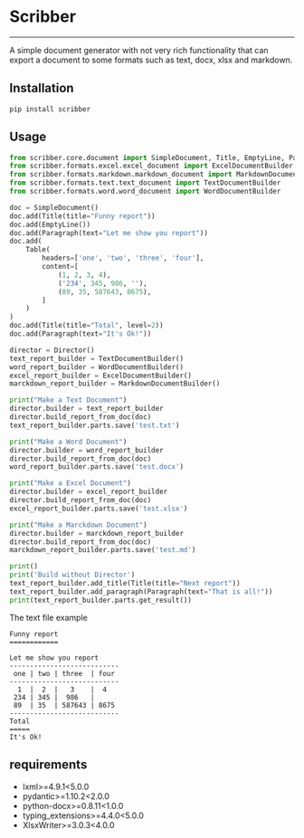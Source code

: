 # Scribber

---

A simple document generator with not very rich functionality that can export a document to some formats such 
as text, docx, xlsx and markdown.

## Installation
```shell
pip install scribber
```

## Usage

```python
from scribber.core.document import SimpleDocument, Title, EmptyLine, Paragraph, Table, Director
from scribber.formats.excel.excel_document import ExcelDocumentBuilder
from scribber.formats.markdown.markdown_document import MarkdownDocumentBuilder
from scribber.formats.text.text_document import TextDocumentBuilder
from scribber.formats.word.word_document import WordDocumentBuilder

doc = SimpleDocument()
doc.add(Title(title="Funny report"))
doc.add(EmptyLine())
doc.add(Paragraph(text="Let me show you report"))
doc.add(
    Table(
        headers=['one', 'two', 'three', 'four'],
        content=[
            (1, 2, 3, 4),
            ('234', 345, 986, ''),
            (89, 35, 587643, 8675),
        ]
    )
)
doc.add(Title(title="Total", level=2))
doc.add(Paragraph(text="It's Ok!"))

director = Director()
text_report_builder = TextDocumentBuilder()
word_report_builder = WordDocumentBuilder()
excel_report_builder = ExcelDocumentBuilder()
marckdown_report_builder = MarkdownDocumentBuilder()

print("Make a Text Document")
director.builder = text_report_builder
director.build_report_from_doc(doc)
text_report_builder.parts.save('test.txt')

print("Make a Word Document")
director.builder = word_report_builder
director.build_report_from_doc(doc)
word_report_builder.parts.save('test.docx')

print("Make a Excel Document")
director.builder = excel_report_builder
director.build_report_from_doc(doc)
excel_report_builder.parts.save('test.xlsx')

print("Make a Marckdown Document")
director.builder = marckdown_report_builder
director.build_report_from_doc(doc)
marckdown_report_builder.parts.save('test.md')

print()
print('Build without Director')
text_report_builder.add_title(Title(title="Next report"))
text_report_builder.add_paragraph(Paragraph(text="That is all!"))
print(text_report_builder.parts.get_result())
```

The text file example
```text
Funny report
============

Let me show you report
---------------------------
 one | two | three  | four 
---------------------------
  1  |  2  |   3    |  4   
 234 | 345 |  986   |      
 89  | 35  | 587643 | 8675 
---------------------------
Total
=====
It's Ok!
```

## requirements

- lxml>=4.9.1<5.0.0
- pydantic>=1.10.2<2.0.0
- python-docx>=0.8.11<1.0.0
- typing_extensions>=4.4.0<5.0.0
- XlsxWriter>=3.0.3<4.0.0